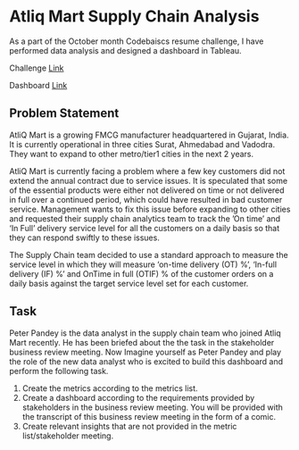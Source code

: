 # Atliq Mart Supply Chain Analysis

As a part of the October month Codebaiscs resume challenge, I have performed data analysis and designed a dashboard in Tableau.

Challenge [Link]("https://codebasics.io/event/codebasics-resume-project-challenge")

Dashboard [Link]('https://public.tableau.com/app/profile/meet.tushar.shah/viz/SupplyChainChallengebyCodebasics/Dashboard1')

## Problem Statement

AtliQ Mart is a growing FMCG manufacturer headquartered in Gujarat, India. It is currently operational in three cities Surat, Ahmedabad and Vadodra. They want to expand to other metro/tier1 cities in the next 2 years.

AtliQ Mart is currently facing a problem where a few key customers did not extend the annual contract due to service issues. It is speculated that some of the essential products were either not delivered on time or not delivered in full over a continued period, which could have resulted in bad customer service. Management wants to fix this issue before expanding to other cities and requested their supply chain analytics team to track the ’On time’ and ‘In Full’ delivery service level for all the customers on a daily basis so that they can respond swiftly to these issues.

The Supply Chain team decided to use a standard approach to measure the service level in which they will measure ‘on-time delivery (OT) %’, ‘In-full delivery (IF) %’ and OnTime in full (OTIF) % of the customer orders on a daily basis against the target service level set for each customer.

## Task

Peter Pandey is the data analyst in the supply chain team who joined Atliq Mart recently. He has been briefed about the the task in the stakeholder business review meeting. Now Imagine yourself as Peter Pandey and play the role of the new data analyst who is excited to build this dashboard and perform the following task.

1. Create the metrics according to the metrics list.
2. Create a dashboard according to the requirements provided by stakeholders in the business review meeting. You will be provided with the transcript of this business review meeting in the form of a comic.
3. Create relevant insights that are not provided in the metric list/stakeholder meeting.
